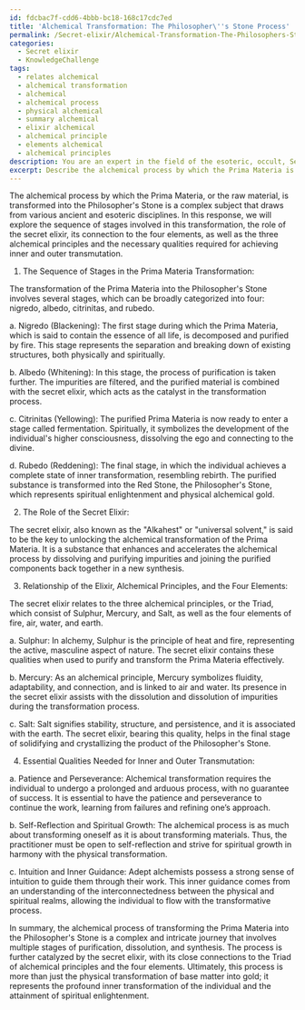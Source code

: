 ```yaml
---
id: fdcbac7f-cdd6-4bbb-bc18-168c17cdc7ed
title: 'Alchemical Transformation: The Philosopher\''s Stone Process'
permalink: /Secret-elixir/Alchemical-Transformation-The-Philosophers-Stone-Process/
categories:
  - Secret elixir
  - KnowledgeChallenge
tags:
  - relates alchemical
  - alchemical transformation
  - alchemical
  - alchemical process
  - physical alchemical
  - summary alchemical
  - elixir alchemical
  - alchemical principle
  - elements alchemical
  - alchemical principles
description: You are an expert in the field of the esoteric, occult, Secret elixir and Education. You are a writer of tests, challenges, books and deep knowledge on Secret elixir for initiates and students to gain deep insights and understanding from. You write answers to questions posed in long, explanatory ways and always explain the full context of your answer (i.e., related concepts, formulas, examples, or history), as well as the step-by-step thinking process you take to answer the challenges. Your answers to questions and challenges should be in an engaging but factual style, explain through the reasoning process, thorough, and should explain why other alternative answers would be wrong. Summarize the key themes, ideas, and conclusions at the end.
excerpt: Describe the alchemical process by which the Prima Materia is transformed into the Philosopher's Stone, considering the role of the secret elixir and its relation to the four elements, the three alchemical principles, and the essential qualities needed to achieve inner and outer transmutation.
---
```

The alchemical process by which the Prima Materia, or the raw material, is transformed into the Philosopher's Stone is a complex subject that draws from various ancient and esoteric disciplines. In this response, we will explore the sequence of stages involved in this transformation, the role of the secret elixir, its connection to the four elements, as well as the three alchemical principles and the necessary qualities required for achieving inner and outer transmutation. 

1. The Sequence of Stages in the Prima Materia Transformation:

The transformation of the Prima Materia into the Philosopher's Stone involves several stages, which can be broadly categorized into four: nigredo, albedo, citrinitas, and rubedo.

a. Nigredo (Blackening): The first stage during which the Prima Materia, which is said to contain the essence of all life, is decomposed and purified by fire. This stage represents the separation and breaking down of existing structures, both physically and spiritually.

b. Albedo (Whitening): In this stage, the process of purification is taken further. The impurities are filtered, and the purified material is combined with the secret elixir, which acts as the catalyst in the transformation process.

c. Citrinitas (Yellowing): The purified Prima Materia is now ready to enter a stage called fermentation. Spiritually, it symbolizes the development of the individual's higher consciousness, dissolving the ego and connecting to the divine. 

d. Rubedo (Reddening): The final stage, in which the individual achieves a complete state of inner transformation, resembling rebirth. The purified substance is transformed into the Red Stone, the Philosopher's Stone, which represents spiritual enlightenment and physical alchemical gold.

2. The Role of the Secret Elixir:

The secret elixir, also known as the "Alkahest" or "universal solvent," is said to be the key to unlocking the alchemical transformation of the Prima Materia. It is a substance that enhances and accelerates the alchemical process by dissolving and purifying impurities and joining the purified components back together in a new synthesis.

3. Relationship of the Elixir, Alchemical Principles, and the Four Elements:

The secret elixir relates to the three alchemical principles, or the Triad, which consist of Sulphur, Mercury, and Salt, as well as the four elements of fire, air, water, and earth.

a. Sulphur: In alchemy, Sulphur is the principle of heat and fire, representing the active, masculine aspect of nature. The secret elixir contains these qualities when used to purify and transform the Prima Materia effectively.

b. Mercury: As an alchemical principle, Mercury symbolizes fluidity, adaptability, and connection, and is linked to air and water. Its presence in the secret elixir assists with the dissolution and dissolution of impurities during the transformation process.

c. Salt: Salt signifies stability, structure, and persistence, and it is associated with the earth. The secret elixir, bearing this quality, helps in the final stage of solidifying and crystallizing the product of the Philosopher's Stone.

4. Essential Qualities Needed for Inner and Outer Transmutation:

a. Patience and Perseverance: Alchemical transformation requires the individual to undergo a prolonged and arduous process, with no guarantee of success. It is essential to have the patience and perseverance to continue the work, learning from failures and refining one’s approach.

b. Self-Reflection and Spiritual Growth: The alchemical process is as much about transforming oneself as it is about transforming materials. Thus, the practitioner must be open to self-reflection and strive for spiritual growth in harmony with the physical transformation.

c. Intuition and Inner Guidance: Adept alchemists possess a strong sense of intuition to guide them through their work. This inner guidance comes from an understanding of the interconnectedness between the physical and spiritual realms, allowing the individual to flow with the transformative process.

In summary, the alchemical process of transforming the Prima Materia into the Philosopher's Stone is a complex and intricate journey that involves multiple stages of purification, dissolution, and synthesis. The process is further catalyzed by the secret elixir, with its close connections to the Triad of alchemical principles and the four elements. Ultimately, this process is more than just the physical transformation of base matter into gold; it represents the profound inner transformation of the individual and the attainment of spiritual enlightenment.
